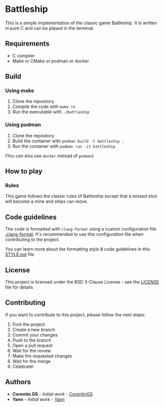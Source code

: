 # Battleship

This is a simple implementation of the classic game Battleship. It is written in pure C and can be played in the terminal.

## Requirements

- C compiler
- Make or CMake or podman or docker

## Build

### Using make

1. Clone the repository
2. Compile the code with `make re`
3. Run the executable with `./battleship`

### Using podman

1. Clone the repository
2. Build the container with `podman build -t battleship .`
3. Run the container with `podman run -it battleship`

(You can also use `docker` instead of `podman`)

## How to play

### Rules

This game follows the classic rules of Battleship except that a missed shot will become a mine and ships can move.

## Code guidelines

The code is formatted with `clang-format` using a custom configuration file [.clang-format](.clang-format).
It's recommended to use this configuration file when contributing to the project.

You can learn more about the formatting style & code guidelines in
this [STYLE.md](https://github.com/CorentinGS/C-Learning/blob/main/STYLE.md) file.

## License

This project is licensed under the BSD 3-Clause License - see the [LICENSE](LICENSE) file for details

## Contributing

If you want to contribute to this project, please follow the next steps:

1. Fork the project
2. Create a new branch
3. Commit your changes
4. Push to the branch
5. Open a pull request
6. Wait for the review
7. Make the requested changes
8. Wait for the merge
9. Celebrate!

## Authors

* **Corentin GS** - *Initial work* - [CorentinGS](https://corentings.vercel.app)
* **Yann** - *Initial work* - [Yann](https://www.instagram.com/yann__l2/)



